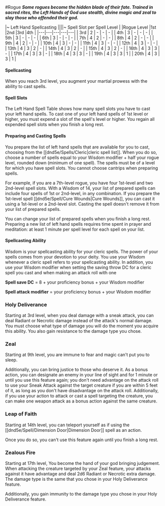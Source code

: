 #Rogue
***Some rogues become the hidden blade of their fate. Trained in sacred rites, the Left Hands of God use stealth, divine magic and zeal to slay those who offended their god.***

|~ Left Hand Spellcasting ||||~ Spell Slot per Spell Level |
|Rogue Level |1st |2nd |3rd |4th |
|---|---|---|---|---|
| 3rd | 2 | - | - | - |
| 4th | 3 | - | - | - |
| 5th | 3 | - | - | - |
| 6th | 3 | - | - | - |
| 7th | 4 | 2 | - | - |
| 8th | 4 | 2 | - | - |
| 9th | 4 | 2 | - | - |
| 10th | 4 | 3 | - | - |
| 11th | 4 | 3 | - | - |
| 12th | 4 | 3 | - | - |
| 13th | 4 | 3 | 2 | - |
| 14th | 4 | 3 | 2 | - |
| 15th | 4 | 3 | 2 | - |
| 16th | 4 | 3 | 3 | - |
| 17th | 4 | 3 | 3 | - |
| 18th | 4 | 3 | 3 | - |
| 19th | 4 | 3 | 3 | 1 |
| 20th | 4 | 3 | 3 | 1 |

#### Spellcasting
When you reach 3rd level, you augment your martial prowess with the ability to cast spells.

#### Spell Slots
The Left Hand Spell Table shows how many spell slots you have to cast your left hand spells. To cast one of your left hand spells of 1st level or higher, you must expend a slot of the spell's level or higher. You regain all expended spell slots when you finish a long rest.

#### Preparing and Casting Spells
You prepare the list of left hand spells that are available for you to cast, choosing from the [[dnd5e/Spells/Cleric\|cleric spell list]]. When you do so, choose a number of spells equal to your Wisdom modifier + half your rogue level, rounded down (minimum of one spell). The spells must be of a level for which you have spell slots. You cannot choose cantrips when preparing spells.

For example, if you are a 7th-level rogue, you have four 1st-level and two 2nd-level spell slots. With a Wisdom of 14, your list of prepared spells can include four spells of 1st or 2nd-level, in any combination. If you prepare the 1st-level spell [[dnd5e/Spell/Cure Wounds\|Cure Wounds]], you can cast it using a 1st-level or a 2nd-level slot. Casting the spell doesn't remove it from your list of prepared spells.

You can change your list of prepared spells when you finish a long rest. Preparing a new list of left hand spells requires time spent in prayer and meditation: at least 1 minute per spell level for each spell on your list.

#### Spellcasting Ability
Wisdom is your spellcasting ability for your cleric spells. The power of your spells comes from your devotion to your deity. You use your Wisdom whenever a cleric spell refers to your spellcasting ability. In addition, you use your Wisdom modifier when setting the saving throw DC for a cleric spell you cast and when making an attack roll with one

**Spell save DC** = 8 + your proficiency bonus + your Wisdom modifier

**Spell attack modifier** = your proficiency bonus + your Wisdom modifier

### Holy Deliverance
Starting at 3rd level, when you deal damage with a sneak attack, you can deal Radiant or Necrotic damage instead of the attack's normal damage. You must choose what type of damage you will do the moment you acquire this ability. You also gain resistance to the damage type you chose.

### Zeal
Starting at 9th level, you are immune to fear and magic can't put you to sleep.

Additionally, you can bring justice to those who deserve it. As a bonus action, you can designate an enemy in your line of sight and for 1 minute or until you use this feature again; you don't need advantage on the attack roll to use your Sneak Attack against the target creature if you are within 5 feet of it, as long as you don't have disadvantage on the attack roll. Additionally, if you use your action to attack or cast a spell targeting the creature, you can make one weapon attack as a bonus action against the same creature.

### Leap of Faith
Starting at 14th level, you can teleport yourself as if using the [[dnd5e/Spell/Dimension Door\|Dimension Door]] spell as an action.

Once you do so, you can't use this feature again until you finish a long rest.

### Zealous Fire
Starting at 17th level, You become the hand of your god bringing judgement. When attacking the creature targeted by your Zeal feature, your attacks against it have advantage and deal 2d6 Radiant or Necrotic extra damage. The damage type is the same that you chose in your Holy Deliverance feature.

Additionally, you gain immunity to the damage type you chose in your Holy Deliverance feature.